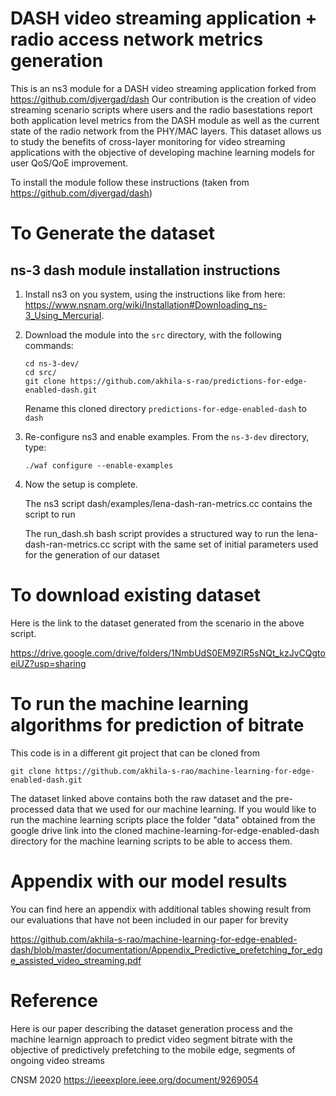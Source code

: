 DASH video streaming application + radio access network metrics generation  
========

This is an ns3 module for a DASH video streaming application forked from https://github.com/djvergad/dash
Our contribution is the creation of video streaming scenario scripts where users and the radio basestations report both application level metrics from the DASH module as well as the current state of the radio network from the PHY/MAC layers. This dataset allows us to study the benefits of cross-layer monitoring for video streaming applications with the objective of developing machine learning models for user QoS/QoE improvement.      

To install the module follow these instructions (taken from https://github.com/djvergad/dash)

To Generate the dataset
========

ns-3 dash module installation instructions
--------

  1. Install ns3 on you system, using the instructions like from here: https://www.nsnam.org/wiki/Installation#Downloading_ns-3_Using_Mercurial.
  2. Download the module into the `src` directory, with the following commands:
       ```
       cd ns-3-dev/
       cd src/
       git clone https://github.com/akhila-s-rao/predictions-for-edge-enabled-dash.git
       ```
     Rename this cloned directory `predictions-for-edge-enabled-dash` to `dash`   
    
  3. Re-configure ns3 and enable examples. From the `ns-3-dev` directory, type:
       ```
       ./waf configure --enable-examples
       ```

  4. Now the setup is complete.
       
       The ns3 script dash/examples/lena-dash-ran-metrics.cc contains the script to run 
       
     The run_dash.sh bash script provides a structured way to run the lena-dash-ran-metrics.cc script with the same set of initial parameters used for the generation of our dataset 
            

To download existing dataset 
========
Here is the link to the dataset generated from the scenario in the above script.  

https://drive.google.com/drive/folders/1NmbUdS0EM9ZlR5sNQt_kzJvCQgtoeiUZ?usp=sharing

To run the machine learning algorithms for prediction of bitrate 
========
This code is in a different git project that can be cloned from 
```
git clone https://github.com/akhila-s-rao/machine-learning-for-edge-enabled-dash.git
```
The dataset linked above contains both the raw dataset and the pre-processed data that we used for our machine learning.
If you would like to run the machine learning scripts place the folder "data" obtained from the google drive link into the cloned machine-learning-for-edge-enabled-dash directory for the machine learning scripts to be able to access them. 

Appendix with our model results
=======
You can find here an appendix with additional tables showing result from our evaluations that have not been included in our paper for brevity

https://github.com/akhila-s-rao/machine-learning-for-edge-enabled-dash/blob/master/documentation/Appendix_Predictive_prefetching_for_edge_assisted_video_streaming.pdf

Reference
=======
Here is our paper describing the dataset generation process and the machine learnign approach to predict video segment bitrate with the objective of predictively prefetching to the mobile edge, segments of ongoing video streams

CNSM 2020 https://ieeexplore.ieee.org/document/9269054
